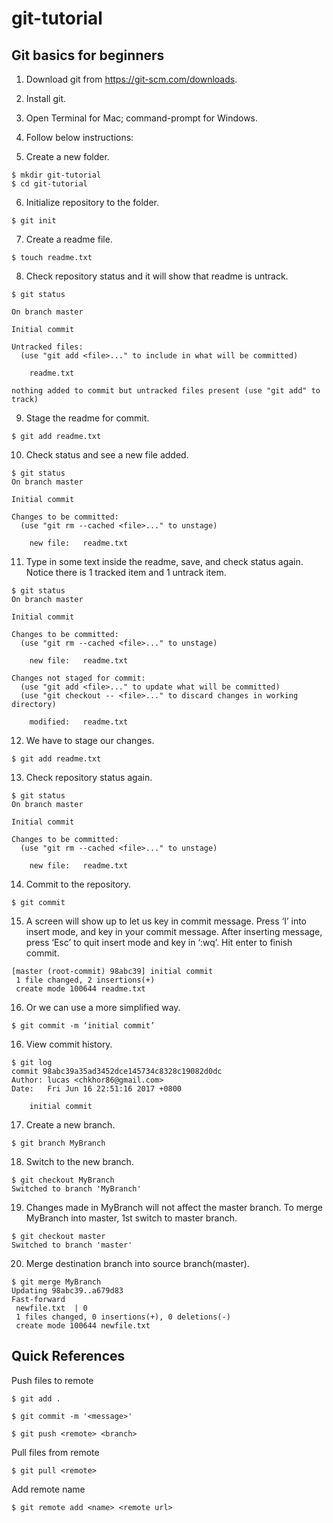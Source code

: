 # git-tutorial
## Git basics for beginners

1. Download git from https://git-scm.com/downloads.  
2. Install git.  
3. Open Terminal for Mac; command-prompt for Windows.  
4. Follow below instructions:  

5. Create a new folder.
```
$ mkdir git-tutorial
$ cd git-tutorial
```
6. Initialize repository to the folder.
```
$ git init
```

7. Create a readme file.
```
$ touch readme.txt
```

8. Check repository status and it will show that readme is untrack.
```
$ git status

On branch master

Initial commit

Untracked files:
  (use "git add <file>..." to include in what will be committed)

	readme.txt

nothing added to commit but untracked files present (use "git add" to track)
```

9. Stage the readme for commit.
```
$ git add readme.txt
```

10. Check status and see a new file added.
```
$ git status
On branch master

Initial commit

Changes to be committed:
  (use "git rm --cached <file>..." to unstage)

	new file:   readme.txt
```

11. Type in some text inside the readme, save, and check status again. Notice there is 1 tracked item and 1 untrack item.
```
$ git status
On branch master

Initial commit

Changes to be committed:
  (use "git rm --cached <file>..." to unstage)

	new file:   readme.txt

Changes not staged for commit:
  (use "git add <file>..." to update what will be committed)
  (use "git checkout -- <file>..." to discard changes in working directory)

	modified:   readme.txt
```

12. We have to stage our changes.
```
$ git add readme.txt
```

13. Check repository status again.
```
$ git status
On branch master

Initial commit

Changes to be committed:
  (use "git rm --cached <file>..." to unstage)

	new file:   readme.txt
```

14. Commit to the repository.
```
$ git commit
```

15. A screen will show up to let us key in commit message. Press ‘I’ into insert mode, and key in your commit message.
After inserting message, press ‘Esc’ to quit insert mode and key in ‘:wq’. Hit enter to finish commit.
```
[master (root-commit) 98abc39] initial commit
 1 file changed, 2 insertions(+)
 create mode 100644 readme.txt
```
16. Or we can use a more simplified way.
```
$ git commit -m ‘initial commit’
```


16. View commit history.
```
$ git log
commit 98abc39a35ad3452dce145734c8328c19082d0dc
Author: lucas <chkhor86@gmail.com>
Date:   Fri Jun 16 22:51:16 2017 +0800

    initial commit
```

17. Create a new branch.
```
$ git branch MyBranch
```
18. Switch to the new branch.
```
$ git checkout MyBranch
Switched to branch 'MyBranch'
```
19. Changes made in MyBranch will not affect the master branch. To merge MyBranch into master, 1st switch to master branch.
```
$ git checkout master
Switched to branch 'master'
```

20. Merge destination branch into source branch(master).
```
$ git merge MyBranch
Updating 98abc39..a679d83
Fast-forward
 newfile.txt  | 0
 1 files changed, 0 insertions(+), 0 deletions(-)
 create mode 100644 newfile.txt
```

## Quick References
Push files to remote
```
$ git add .

$ git commit -m '<message>'

$ git push <remote> <branch>
```

Pull files from remote
```
$ git pull <remote>
```

Add remote name
```
$ git remote add <name> <remote url>
```
